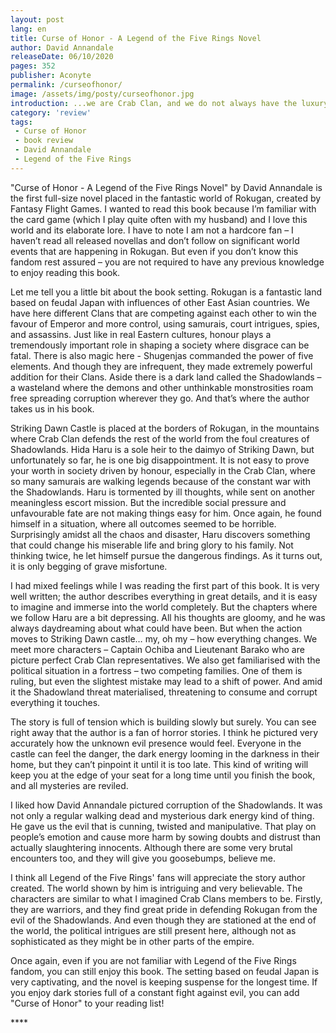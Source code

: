 ```yaml
---
layout: post
lang: en
title: Curse of Honor - A Legend of the Five Rings Novel
author: David Annandale
releaseDate: 06/10/2020
pages: 352
publisher: Aconyte
permalink: /curseofhonor/
image: /assets/img/posty/curseofhonor.jpg
introduction: ...we are Crab Clan, and we do not always have the luxury of following Bushidō. We are the ones who are called to stand against the Shadowlands. We must do whatever is necessary to hold the Wall.
category: 'review'
tags:
 - Curse of Honor
 - book review
 - David Annandale
 - Legend of the Five Rings
---
```

  "Curse of Honor - A Legend of the Five Rings Novel" by David Annandale is the first full-size novel placed in the fantastic world of Rokugan, created by Fantasy Flight Games. I wanted to read this book because I’m familiar with the card game (which I play quite often with my husband) and I love this world and its elaborate lore. I have to note I am not a hardcore fan – I haven’t read all released novellas and don’t follow on significant world events that are happening in Rokugan. But even if you don’t know this fandom rest assured – you are not required to have any previous knowledge to enjoy reading this book.

  Let me tell you a little bit about the book setting. Rokugan is a fantastic land based on feudal Japan with influences of other East Asian countries. We have here different Clans that are competing against each other to win the favour of Emperor and more control, using samurais, court intrigues, spies, and assassins. Just like in real Eastern cultures, honour plays a tremendously important role in shaping a society where disgrace can be fatal. There is also magic here - Shugenjas commanded the power of five elements. And though they are infrequent, they made extremely powerful addition for their Clans. Aside there is a dark land called the Shadowlands – a wasteland where the demons and other unthinkable monstrosities roam free spreading corruption wherever they go. And that’s where the author takes us in his book.

  Striking Dawn Castle is placed at the borders of Rokugan, in the mountains where Crab Clan defends the rest of the world from the foul creatures of Shadowlands. Hida Haru is a sole heir to the daimyo of Striking Dawn, but unfortunately so far, he is one big disappointment. It is not easy to prove your worth in society driven by honour, especially in the Crab Clan, where so many samurais are walking legends because of the constant war with the Shadowlands. Haru is tormented by ill thoughts, while sent on another meaningless escort mission. But the incredible social pressure and unfavourable fate are not making things easy for him. Once again, he found himself in a situation, where all outcomes seemed to be horrible. Surprisingly amidst all the chaos and disaster, Haru discovers something that could change his miserable life and bring glory to his family. Not thinking twice, he let himself pursue the dangerous findings. As it turns out, it is only begging of grave misfortune.

  I had mixed feelings while I was reading the first part of this book. It is very well written; the author describes everything in great details, and it is easy to imagine and immerse into the world completely. But the chapters where we follow Haru are a bit depressing. All his thoughts are gloomy, and he was always daydreaming about what could have been. But when the action moves to Striking Dawn castle… my, oh my – how everything changes. We meet more characters – Captain Ochiba and Lieutenant Barako who are picture perfect Crab Clan representatives. We also get familiarised with the political situation in a fortress – two competing families. One of them is ruling, but even the slightest mistake may lead to a shift of power. And amid it the Shadowland threat materialised, threatening to consume and corrupt everything it touches.

  The story is full of tension which is building slowly but surely. You can see right away that the author is a fan of horror stories. I think he pictured very accurately how the unknown evil presence would feel. Everyone in the castle can feel the danger, the dark energy looming in the darkness in their home, but they can’t pinpoint it until it is too late. This kind of writing will keep you at the edge of your seat for a long time until you finish the book, and all mysteries are reviled.

  I liked how David Annandale pictured corruption of the Shadowlands. It was not only a regular walking dead and mysterious dark energy kind of thing. He gave us the evil that is cunning, twisted and manipulative. That play on people’s emotion and cause more harm by sowing doubts and distrust than actually slaughtering innocents. Although there are some very brutal encounters too, and they will give you goosebumps, believe me.

  I think all Legend of the Five Rings' fans will appreciate the story author created. The world shown by him is intriguing and very believable. The characters are similar to what I imagined Crab Clans members to be. Firstly, they are warriors, and they find great pride in defending Rokugan from the evil of the Shadowlands. And even though they are stationed at the end of the world, the political intrigues are still present here, although not as sophisticated as they might be in other parts of the empire.

  Once again, even if you are not familiar with Legend of the Five Rings fandom, you can still enjoy this book. The setting based on feudal Japan is very captivating, and the novel is keeping suspense for the longest time. If you enjoy dark stories full of a constant fight against evil, you can add "Curse of Honor" to your reading list!

\*\*\*\*
